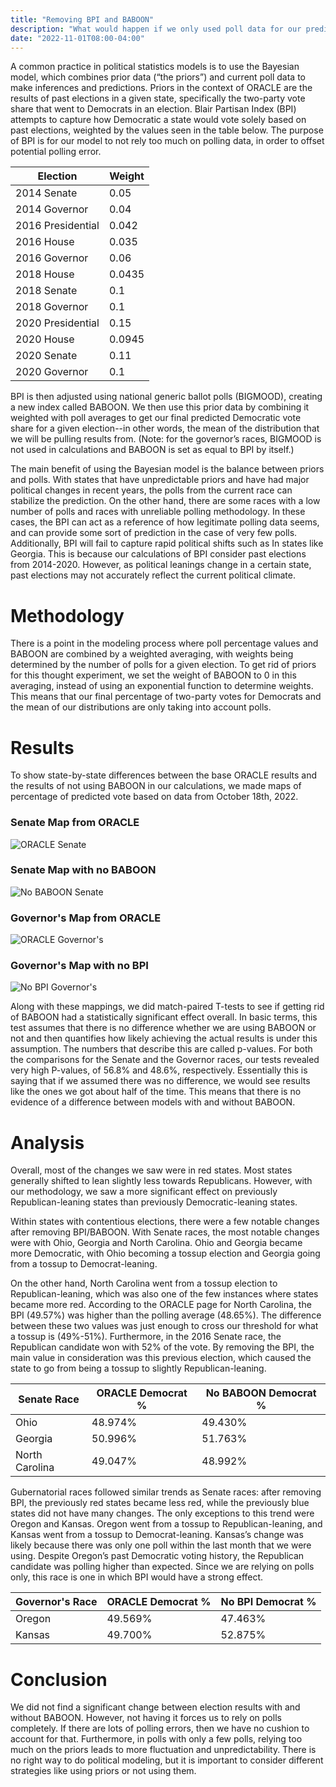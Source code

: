 ```yaml
---
title: "Removing BPI and BABOON"
description: "What would happen if we only used poll data for our predictions?"
date: "2022-11-01T08:00-04:00"
---
```

  
A common practice in political statistics models is to use the Bayesian model, which combines prior data (“the priors”) and current poll data to make inferences and predictions. Priors in the context of ORACLE are the results of past elections in a given state, specifically the two-party vote share that went to Democrats in an election. Blair Partisan Index (BPI) attempts to capture how Democratic a state would vote solely based on past elections, weighted by the values seen in the table below. The purpose of BPI is for our model to not rely too much on polling data, in order to offset potential polling error. 

| Election | Weight |
| ---- | ---------- |
| 2014 Senate | 0.05 |
| 2014 Governor | 0.04 |
| 2016 Presidential | 0.042 |
| 2016 House | 0.035 |
| 2016 Governor | 0.06 |
| 2018 House | 0.0435 |
| 2018 Senate | 0.1 |
| 2018 Governor | 0.1 |
| 2020 Presidential | 0.15 |
| 2020 House | 0.0945 |
| 2020 Senate | 0.11 |
| 2020 Governor | 0.1 |


BPI is then adjusted using national generic ballot polls (BIGMOOD), creating a new index called BABOON. We then use this prior data by combining it weighted with poll averages to get our final predicted Democratic vote share for a given election--in other words, the mean of the distribution that we will be pulling results from. (Note: for the governor’s races, BIGMOOD is not used in calculations and BABOON is set as equal to BPI by itself.) 

The main benefit of using the Bayesian model is the balance between priors and polls. With states that have unpredictable priors and have had major political changes in recent years, the polls from the current race can stabilize the prediction. On the other hand, there are some races with a low number of polls and races with unreliable polling methodology. In these cases, the BPI can act as a reference of how legitimate polling data seems, and can provide some sort of prediction in the case of very few polls. Additionally, BPI will fail to capture rapid political shifts such as In states like Georgia. This is because our calculations of BPI consider past elections from 2014-2020. However, as political leanings change in a certain state, past elections may not accurately reflect the current political climate. 

# Methodology
There is a point in the modeling process where poll percentage values and BABOON are combined by a weighted averaging, with weights being determined by the number of polls for a given election. To get rid of priors for this thought experiment, we set the weight of BABOON to 0 in this averaging, instead of using an exponential function to determine weights. This means that our final percentage of two-party votes for Democrats and the mean of our distributions are only taking into account polls. 

# Results
To show state-by-state differences between the base ORACLE results and the results of not using BABOON in our calculations, we made maps of percentage of predicted vote based on data from October 18th, 2022. 

### Senate Map from ORACLE
![ORACLE Senate](https://drive.google.com/uc?id=10b98vIec03lN8RcwMLEjAd6sjq3UqsF2)



### Senate Map with no BABOON
![No BABOON Senate](https://drive.google.com/uc?id=1OnNG-NG7jPdsmuYGxFMYAz3lwCWLCC7f)



### Governor's Map from ORACLE
![ORACLE Governor's](https://drive.google.com/uc?id=1P4QST9aIQRLIH_mRw-wdjPxV5xX_XDIZ)



### Governor's Map with no BPI
![No BPI Governor's](https://drive.google.com/uc?id=1NQcvc7aecaFsgoqy7mn6goRFEu3kme9y)


Along with these mappings, we did match-paired T-tests to see if getting rid of BABOON had a statistically significant effect overall. In basic terms, this test assumes that there is no difference whether we are using BABOON or not and then quantifies how likely achieving the actual results is under this assumption. The numbers that describe this are called p-values. For both the comparisons for the Senate and the Governor races, our tests revealed very high P-values, of 56.8% and 48.6%, respectively. Essentially this is saying that if we assumed there was no difference, we would see results like the ones we got about half of the time. This means that there is no evidence of a difference between models with and without BABOON.

# Analysis
Overall, most of the changes we saw were in red states. Most states generally shifted to lean slightly less towards Republicans. However, with our methodology, we saw a more significant effect on previously Republican-leaning states than previously Democratic-leaning states. 

Within states with contentious elections, there were a few notable changes after removing BPI/BABOON. With Senate races, the most notable changes were with Ohio, Georgia and North Carolina. Ohio and Georgia became more Democratic, with Ohio becoming a tossup election and Georgia going from a tossup to Democrat-leaning. 

On the other hand, North Carolina went from a tossup election to Republican-leaning, which was also one of the few instances where states became more red. According to the ORACLE page for North Carolina, the BPI (49.57%) was higher than the polling average (48.65%). The difference between these two values was just enough to cross our threshold for what a tossup is (49%-51%). Furthermore, in the 2016 Senate race, the Republican candidate won with 52% of the vote. By removing the BPI, the main value in consideration was this previous election, which caused the state to go from being a tossup to slightly Republican-leaning.


| Senate Race | ORACLE Democrat % | No BABOON Democrat % |
| ---- | ---------- | ------- |
| Ohio | 48.974% | 49.430% |
| Georgia | 50.996% | 51.763% |
| North Carolina | 49.047% | 48.992% |

Gubernatorial races followed similar trends as Senate races: after removing BPI, the previously red states became less red, while the previously blue states did not have many changes. The only exceptions to this trend were Oregon and Kansas. Oregon went from a tossup to Republican-leaning, and Kansas went from a tossup to Democrat-leaning. Kansas’s change was likely because there was only one poll within the last month that we were using. Despite Oregon’s past Democratic voting history, the Republican candidate was polling higher than expected. Since we are relying on polls only, this race is one in which BPI would have a strong effect. 

| Governor's Race | ORACLE Democrat % | No BPI Democrat % |
| ---- | ---------- | ------- |
| Oregon | 49.569% | 47.463% |
| Kansas | 49.700% | 52.875% |

# Conclusion
We did not find a significant change between election results with and without BABOON. However, not having it forces us to rely on polls completely. If there are lots of polling errors, then we have no cushion to account for that. Furthermore, in polls with only a few polls, relying too much on the priors leads to more fluctuation and unpredictability. There is no right way to do political modeling, but it is important to consider different strategies like using priors or not using them. 
